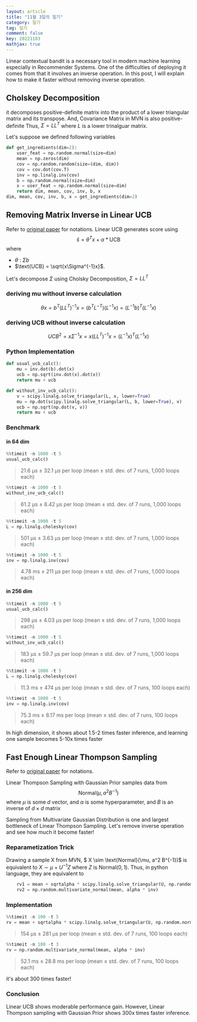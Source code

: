 ```yaml
---
layout: article
title: "11월 3일의 일기"
category: 일기
tag: 일기
comment: false
key: 20221103
mathjax: true
---
```


Linear contextual bandit is a necessary tool in modern machine learning especially in Recommender Systems. One of the difficulties of deploying it comes from that it involves an inverse operation. In this post, I will explain how to make it faster without removing inverse operation.

## Cholskey Decomposition
it decomposes positive-definite matrix into the product of a lower triangular matrix and its transpose. And, Covariance Matrix in MVN is also positive-definite Thus, $\Sigma = LL^T$ where $L$ is a lower trinalguar matrix.

Let's suppose we defined following variables
```python
def get_ingredients(dim=2):
    user_feat = np.random.normal(size=dim)
    mean = np.zeros(dim)
    cov = np.random.random(size=(dim, dim))
    cov = cov.dot(cov.T)
    inv = np.linalg.inv(cov)
    b = np.random.normal(size=dim)
    x = user_feat = np.random.normal(size=dim)
    return dim, mean, cov, inv, b, x
dim, mean, cov, inv, b, x = get_ingredients(dim=2)
```

## Removing Matrix Inverse in Linear UCB
Refer to [original paper](https://arxiv.org/pdf/1003.0146.pdf) for notations. Linear UCB generates score using
$$
    \hat{s} = \theta^T x + \alpha * \text{UCB}
$$
where
- $\theta$ : $\Sigma b$
- $\text{UCB} = \sqrt{x\Sigma^{-1}x}$.

Let's decompose $\Sigma$ using Cholsky Decomposition, $\Sigma = LL^T$
### deriving mu without inverse calculation
$$
    \theta x = b^T(LL^T)^{-1}x = (b^T L^{-T}) (L^{-1}x) = (L^{-1}b)^T (L^{-1} x)
$$

### deriving UCB without inverse calculation
$$
    UCB^2 = x \Sigma^{-1} x = x(LL^T)^{-1}x = (L^{-1}x)^T(L^{-1}x)
$$

### Python Implementation
```python
def usual_ucb_calc():
    mu = inv.dot(b).dot(x)
    ucb = np.sqrt(inv.dot(x).dot(x))
    return mu + ucb

def without_inv_ucb_calc():
    v = scipy.linalg.solve_triangular(L, x, lower=True)
    mu = np.dot(scipy.linalg.solve_triangular(L, b, lower=True), v)
    ucb = np.sqrt(np.dot(v, v))
    return mu + ucb
```

### Benchmark
#### in 64 dim
```python
%%timeit -n 1000 -t 5
usual_ucb_calc()
```
> 21.6 µs ± 32.1 µs per loop (mean ± std. dev. of 7 runs, 1,000 loops each)

```python
%%timeit -n 1000 -t 5
without_inv_ucb_calc()
```
> 61.2 µs ± 8.42 µs per loop (mean ± std. dev. of 7 runs, 1,000 loops each)

```python
%%timeit -n 1000 -t 5
L = np.linalg.cholesky(cov)
```
> 501 µs ± 3.63 µs per loop (mean ± std. dev. of 7 runs, 1,000 loops each)

```python
%%timeit -n 1000 -t 5
inv = np.linalg.inv(cov)
```
> 4.78 ms ± 211 µs per loop (mean ± std. dev. of 7 runs, 1,000 loops each)

#### in 256 dim
```python
%%timeit -n 1000 -t 5
usual_ucb_calc()
```
> 298 µs ± 4.03 µs per loop (mean ± std. dev. of 7 runs, 1,000 loops each)

```python
%%timeit -n 1000 -t 5
without_inv_ucb_calc()
```
> 183 µs ± 59.7 µs per loop (mean ± std. dev. of 7 runs, 1,000 loops each)


```python
%%timeit -n 1000 -t 5
L = np.linalg.cholesky(cov)
```
> 11.3 ms ± 474 µs per loop (mean ± std. dev. of 7 runs, 100 loops each)

```python
%%timeit -n 1000 -t 5
inv = np.linalg.inv(cov)
```
> 75.3 ms ± 8.17 ms per loop (mean ± std. dev. of 7 runs, 100 loops each)

In high dimension, it shows about 1.5-2 times faster inference, and learning one sample becomes 5-10x times faster

## Fast Enough Linear Thompson Sampling
Refer to [original paper](http://proceedings.mlr.press/v28/agrawal13?ref=https://githubhelp.com) for notations.

Linear Thompson Sampling with Gaussian Prior samples data from
$$
    \text{Normal}(\mu, a^2  B^{-1})
$$
where $\mu$ is some $d$ vector, and $\alpha$ is some hyperparameter, and $B$ is an inverse of $d \times d$ matrix

Sampling from Multivariate Gaussian Distribution is one and largest bottleneck of Linear Thompson Sampling. Let's remove inverse operation and see how much it become faster!

### Reparametization Trick
Drawing a sample X from MVN, $ X \sim \text{Normal}(\mu, a^2  B^{-1})$ is equivalent to $X \sim \mu + U^{-1}Z$ where $Z$ is $\text{Normal}(0, 1)$.
Thus, in python language, they are equivalent to

```python
    rv1 = mean + sqrtalpha * scipy.linalg.solve_triangular(U, np.random.normal(size=dim), lower=False)
    rv2 = np.random.multivariate_normal(mean, alpha * inv)
```
### Implementation
```python
%%timeit -n 100 -t 5
rv = mean + sqrtalpha * scipy.linalg.solve_triangular(U, np.random.normal(size=dim))
```
> 154 µs ± 281 µs per loop (mean ± std. dev. of 7 runs, 100 loops each)

```python
%%timeit -n 100 -t 3
rv = np.random.multivariate_normal(mean, alpha * inv)
```
> 52.1 ms ± 28.8 ms per loop (mean ± std. dev. of 7 runs, 100 loops each)

it's about 300 times faster!

### Conclusion
Linear UCB shows moderable performance gain. However, Linear Thompson sampling with Gaussian Prior shows 300x times faster inference.
